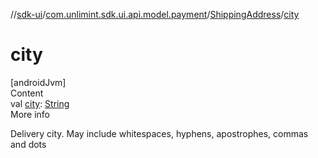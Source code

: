 //[sdk-ui](../../../index.md)/[com.unlimint.sdk.ui.api.model.payment](../index.md)/[ShippingAddress](index.md)/[city](city.md)



# city  
[androidJvm]  
Content  
val [city](city.md): [String](https://kotlinlang.org/api/latest/jvm/stdlib/kotlin/-string/index.html)  
More info  


Delivery city. May include whitespaces, hyphens, apostrophes, commas and dots

  




